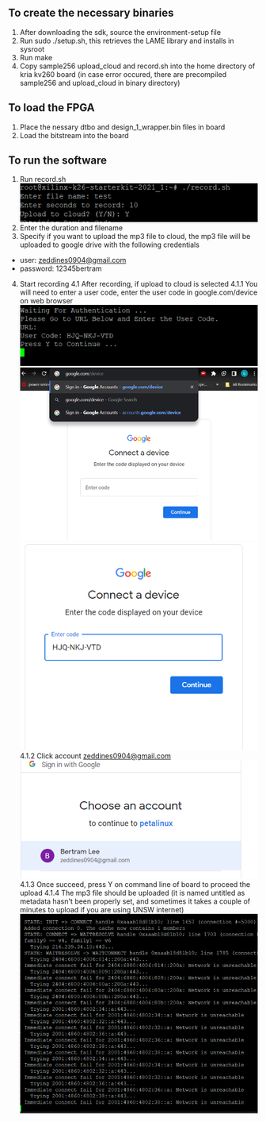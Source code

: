 ## To create the necessary binaries
1. After downloading the sdk, source the environment-setup file
2. Run sudo ./setup.sh, this retrieves the LAME library and installs in sysroot
3. Run make
4. Copy sample256 upload\_cloud and record.sh into the home directory of kria kv260 board
(in case error occured, there are precompiled sample256 and upload\_cloud in binary directory)

## To load the FPGA
1. Place the nessary dtbo and design\_1\_wrapper.bin files in board
2. Load the bitstream into the board

## To run the software
1. Run record.sh
![run record.sh](img/record.png)
2. Enter the duration and filename
3. Specify if you want to upload the mp3 file to cloud, the mp3 file will be uploaded to google drive with the following credentials
- user: zeddines0904@gmail.com
- password: 12345bertram
4. Start recording
	4.1 After recording, if upload to cloud is selected 
		4.1.1 You will need to enter a user code, enter the user code in google.com/device on web browser
![get user code](img/enter_code.png)
![go to device\_url](img/device_url.png)
![enter user code](img/code_url.png)
		4.1.2 Click account zeddines0904@gmail.com
![choose account](img/choose_ac.png)
	4.1.3 Once succeed, press Y on command line of board to proceed the upload
	4.1.4 The mp3 file should be uploaded (it is named untitled as metadata hasn't been properly set, and sometimes it takes a couple of minutes to upload if you are using UNSW internet)
![waiting for connection](img/wait_connection.png)


